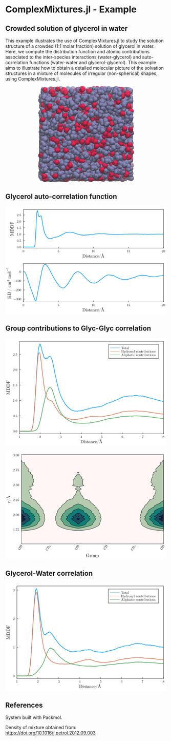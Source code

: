 # ComplexMixtures.jl - Example

## Crowded solution of glycerol in water

This example illustrates the use of ComplexMixtures.jl to study the solution structure of a crowded (1:1 molar fraction) solution of glycerol in water. Here, we compute the distribution function and atomic contributions associated to the inter-species interactions (water-glycerol) and auto-correlation functions (water-water and glycerol-glycerol). This example aims to illustrate how to obtain a detailed molecular picture of the solvation structures in a mixture of molecules of irregular (non-spherical) shapes, using ComplexMixtures.jl.

<center><img width=300px src="./system.png"></center>

## Glycerol auto-correlation function 

![](./mddf_kb.png)

## Group contributions to Glyc-Glyc correlation 

![](./mddf_glyc_groups.png)

![](./map2D_glyc_glyc.png)

## Glycerol-Water correlation

![](./mddf_water_glyc.png)


## References

System built with Packmol.

Density of mixture obtained from: https://doi.org/10.1016/j.petrol.2012.09.003




